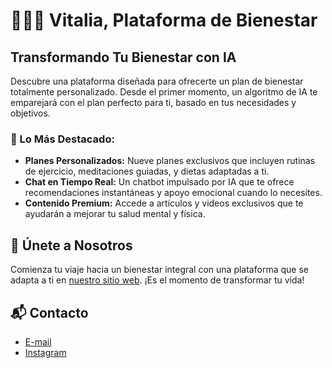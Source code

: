 # 🧘‍♀️🌻 Vitalia, Plataforma de Bienestar

## Transformando Tu Bienestar con IA

Descubre una plataforma diseñada para ofrecerte un plan de bienestar totalmente personalizado. Desde el primer momento, un algoritmo de IA te emparejará con el plan perfecto para ti, basado en tus necesidades y objetivos.

### 🌷 Lo Más Destacado:

- **Planes Personalizados:** Nueve planes exclusivos que incluyen rutinas de ejercicio, meditaciones guiadas, y dietas adaptadas a ti.
- **Chat en Tiempo Real:** Un chatbot impulsado por IA que te ofrece recomendaciones instantáneas y apoyo emocional cuando lo necesites.
- **Contenido Premium:** Accede a artículos y videos exclusivos que te ayudarán a mejorar tu salud mental y física.

## 👥 Únete a Nosotros

Comienza tu viaje hacia un bienestar integral con una plataforma que se adapta a ti en [nuestro sitio web](https://vitalia-selfcare.vercel.app/). ¡Es el momento de transformar tu vida!

## 📬 Contacto

- [E-mail](vitalia.selfcare@gmail.com)
- [Instagram](https://www.instagram.com/vitalia.selfcare/)
